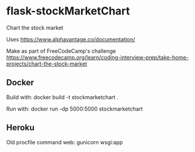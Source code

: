 # flask-stockMarketChart
 Chart the stock market

Uses https://www.alphavantage.co/documentation/

Make as part of FreeCodeCamp's challenge https://www.freecodecamp.org/learn/coding-interview-prep/take-home-projects/chart-the-stock-market

## Docker
Build with:
docker build -t stockmarketchart .

Run with:
docker run -dp 5000:5000 stockmarketchart

## Heroku
Old procfile command
web: gunicorn wsgi:app
